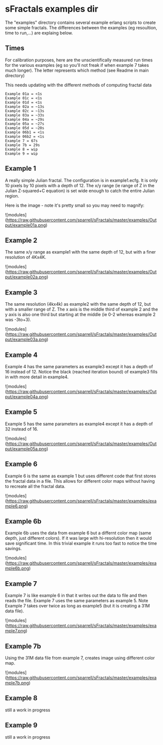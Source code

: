 sFractals examples dir
=====

The "examples" directory contains several example erlang scripts to create some simple fractals. The differences between the examples (eg resoultion, time to run,...) are explaing below.

Times
-----

For calibration purposes, 
here are the unscientifically measured run times for the various examples 
(eg so you'll not freak if when example 7 takes much longer).
The letter represents which method (see Readme in main directory)

This needs updating with the different methods of computing fractal data

	Example 01a = <1s
	Example 01c = <1s
	Example 01d = <1s
	Example 02a = ~13s
	Example 02c = ~13s
	Example 03a = ~33s
	Example 04a = ~29s
	Example 05a = ~27s
	Example 05d = ~20s
	Example 06b1 = <1s
	Example 06b2 = <1s
	Example 7 = 67s
	Example 7b = 29s
	Example 8 = wip
	Example 9 = wip

Example 1
-----

A really simple Julian fractal. The configuration is in example1.ecfg. 
It is only 10 pixels by 10 pixels with a depth of 12.
The x/y range (ie range of Z in the Julian Z-squared+C equation) is set wide enough to catch the entire Julian region.

Here is the image - note it's pretty small so you may need to magnify:

![modules] (https://raw.githubusercontent.com/sparrell/sFractals/master/examples/Output/example01a.png)


Example 2
--------------

The same x/y range as example1 with the same depth of 12, but with a finer resolution of 4Kx4K.

![modules] (https://raw.githubusercontent.com/sparrell/sFractals/master/examples/Output/example02a.png)

Example 3
-----

The same resolution (4kx4k) as example2 with the same depth of 12, but with a smaller range of Z. 
The x axis is the middle third of example 2 and the y axis is also one third but starting at the middle (ie 0-2 whereas example 2 was -3to+3).

![modules] (https://raw.githubusercontent.com/sparrell/sFractals/master/examples/Output/example03a.png)

Example 4
--------------

Example 4 has the same parameters as example3 except it has a depth of 16 instead of 12.
Notice the black (reached iteration bound) of example3 fills in with more detail in example4.

![modules] (https://raw.githubusercontent.com/sparrell/sFractals/master/examples/Output/example04a.png)

Example 5
-----

Example 5 has the same parameters as example4 except it has a depth of 32 instead of 16.

![modules] (https://raw.githubusercontent.com/sparrell/sFractals/master/examples/Output/example05a.png)

Example 6
--------------

Example 6 is the same as example 1 but uses different code that first stores the fractal data in a file.
This allows for different color maps without having to recreate all the fractal data.

![modules] (https://raw.githubusercontent.com/sparrell/sFractals/master/examples/example6.png)

Example 6b
--------------

Example 6b uses the data from example 6 but a differnt color map (same depth, just different colors).
If it was large with hi-resolution then it would save significant time.
In this trivial example it runs too fast to notice the time savings.

![modules] (https://raw.githubusercontent.com/sparrell/sFractals/master/examples/example6b.png)

Example 7
-----

Example 7 is like example 6 in that it writes out the data to file and then reads the file. 
Example 7 uses the same parameters as example 5.
Note Example 7 takes over twice as long as example5 (but it is creating a 31M data file).

![modules] (https://raw.githubusercontent.com/sparrell/sFractals/master/examples/example7.png)

Example 7b
-----

Using the 31M data file from example 7, creates image using different color map.

![modules] (https://raw.githubusercontent.com/sparrell/sFractals/master/examples/example7b.png)

Example 8
--------------

still a work in progress



Example 9
--------------

still a work in progress


